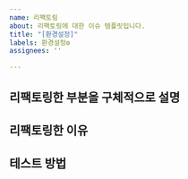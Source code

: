 ```yaml
---
name: 리팩토링
about: 리팩토링에 대한 이슈 템플릿입니다.
title: "[환경설정]"
labels: 환경설정⚙
assignees: ''

---
```


**리팩토링한 부분을 구체적으로 설명**
- 

**리팩토링한 이유**
-

**테스트 방법**
-
